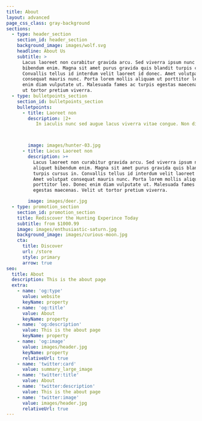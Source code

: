 ```yaml
---
title: About
layout: advanced
page_css_class: gray-background
sections:
  - type: header_section
    section_id: header_section
    background_image: images/wolf.svg
    headline: About Us
    subtitle: >
      Lacus laoreet non curabitur gravida arcu. Sed viverra ipsum nunc aliquet
      bibendum enim. Magna sit amet purus gravida quis blandit turpis cursus in.
      Convallis tellus id interdum velit laoreet id donec. Amet volutpat
      consequat mauris nunc. Porta lorem mollis aliquam ut porttitor leo. Donec
      enim diam vulputate ut. Malesuada fames ac turpis egestas maecenas. Velit
      ut tortor pretium viverra.
  - type: bulletpoints_section
    section_id: bulletpoints_section
    bulletpoints:
      - title: Laoreet non
        description: |2+
           In iaculis nunc sed augue lacus viverra vitae congue. Non diam phasellus vestibulum lorem sed risus ultricies. Posuere lorem ipsum dolor sit amet consectetur adipiscing elit duis. Vitae congue eu consequat ac. Id aliquet risus feugiat in ante metus. Volutpat ac tincidunt vitae semper. Quis hendrerit dolor magna eget est lorem ipsum. Dolor sit amet consectetur adipiscing elit duis.



        image: images/hunter-03.jpg
      - title: Lacus Laoreet non
        description: >+
          Lacus laoreet non curabitur gravida arcu. Sed viverra ipsum nunc
          aliquet bibendum enim. Magna sit amet purus gravida quis blandit
          turpis cursus in. Convallis tellus id interdum velit laoreet id donec.
          Amet volutpat consequat mauris nunc. Porta lorem mollis aliquam ut
          porttitor leo. Donec enim diam vulputate ut. Malesuada fames ac turpis
          egestas maecenas. Velit ut tortor pretium viverra.

        image: images/deer.jpg
  - type: promotion_section
    section_id: promotion_section
    title: Rediscover the Hunting Experince Today
    subtitle: from $1000.99
    image: images/enthusiastic-saturn.jpg
    background_image: images/curious-moon.jpg
    cta:
      title: Discover
      url: /store
      style: primary
      arrow: true
seo:
  title: About
  description: This is the about page
  extra:
    - name: 'og:type'
      value: website
      keyName: property
    - name: 'og:title'
      value: About
      keyName: property
    - name: 'og:description'
      value: This is the about page
      keyName: property
    - name: 'og:image'
      value: images/header.jpg
      keyName: property
      relativeUrl: true
    - name: 'twitter:card'
      value: summary_large_image
    - name: 'twitter:title'
      value: About
    - name: 'twitter:description'
      value: This is the about page
    - name: 'twitter:image'
      value: images/header.jpg
      relativeUrl: true
---
```

